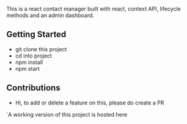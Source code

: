 This is a react contact manager built with react, context API, lifecycle methods and an admin dashboard.

## Getting Started
- git clone this project
- cd into project 
- npm install
- npm start 

## Contributions 
- Hi, to add or delete a feature on this, please do create a PR 

`A working version of this project is hosted here 
